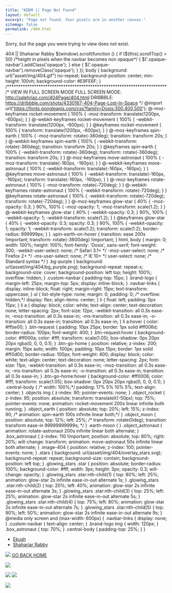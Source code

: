 ```yaml
---
title: "KDDM || Page Not Found"
layout: default
excerpt: "Page not found. Your pixels are in another canvas."
sitemap: false
permalink: /404.html
---
```


Sorry, but the page you were trying to view does not exist.

 404 || Shahariar Rabby           $(window).scroll(function () { if ($(this).scrollTop() > 50) /\*height in pixels when the navbar becomes non opaque\*/ { $('.opaque-navbar').addClass('opaque'); } else { $('.opaque-navbar').removeClass('opaque'); } }); body { background: url("asset/img/404.gif") no-repeat; background-position: center; min-height: 100vh; background-color: #E9FE6F; } /\*\*\*\*\*\*\*\*\*\*\*\*\*\*\*\*\*\*\*\*\*\*\*\*\*\*\*\*\*\*\*\*\*\*\*\*\*\*\*\*\*\*\*\*\*\*\*\*\*\*\*\*\*\*\*\*\*\*\*\*\*\*\*\*\*\*\*\*\*\*\* /\* VIEW IN FULL SCREEN MODE FULL SCREEN MODE: http://salehriaz.com/404Page/404.html DRIBBBLE: https://dribbble.com/shots/4330167-404-Page-Lost-In-Space \*/ @import url('https://fonts.googleapis.com/css?family=Dosis:300,400,500'); @-moz-keyframes rocket-movement { 100% { -moz-transform: translate(1200px, -600px); } } @-webkit-keyframes rocket-movement { 100% { -webkit-transform: translate(1200px, -600px); } } @keyframes rocket-movement { 100% { transform: translate(1200px, -600px); } } @-moz-keyframes spin-earth { 100% { -moz-transform: rotate(-360deg); transition: transform 20s; } } @-webkit-keyframes spin-earth { 100% { -webkit-transform: rotate(-360deg); transition: transform 20s; } } @keyframes spin-earth { 100% { -webkit-transform: rotate(-360deg); transform: rotate(-360deg); transition: transform 20s; } } @-moz-keyframes move-astronaut { 100% { -moz-transform: translate(-160px, -160px); } } @-webkit-keyframes move-astronaut { 100% { -webkit-transform: translate(-160px, -160px); } } @keyframes move-astronaut { 100% { -webkit-transform: translate(-160px, -160px); transform: translate(-160px, -160px); } } @-moz-keyframes rotate-astronaut { 100% { -moz-transform: rotate(-720deg); } } @-webkit-keyframes rotate-astronaut { 100% { -webkit-transform: rotate(-720deg); } } @keyframes rotate-astronaut { 100% { -webkit-transform: rotate(-720deg); transform: rotate(-720deg); } } @-moz-keyframes glow-star { 40% { -moz-opacity: 0.3; } 90%, 100% { -moz-opacity: 1; -moz-transform: scale(1.2); } } @-webkit-keyframes glow-star { 40% { -webkit-opacity: 0.3; } 90%, 100% { -webkit-opacity: 1; -webkit-transform: scale(1.2); } } @keyframes glow-star { 40% { -webkit-opacity: 0.3; opacity: 0.3; } 90%, 100% { -webkit-opacity: 1; opacity: 1; -webkit-transform: scale(1.2); transform: scale(1.2); border-radius: 999999px; } } .spin-earth-on-hover { transition: ease 200s !important; transform: rotate(-3600deg) !important; } html, body { margin: 0; width: 100%; height: 100%; font-family: 'Dosis', sans-serif; font-weight: 300; -webkit-user-select: none; /\* Safari 3.1+ \*/ -moz-user-select: none; /\* Firefox 2+ \*/ -ms-user-select: none; /\* IE 10+ \*/ user-select: none; /\* Standard syntax \*/ } .bg-purple { background: url(asset/img/404/bg\_purple.png); background-repeat: repeat-x; background-size: cover; background-position: left top; height: 100%; overflow: hidden; } .custom-navbar { padding-top: 15px; } .brand-logo { margin-left: 25px; margin-top: 5px; display: inline-block; } .navbar-links { display: inline-block; float: right; margin-right: 15px; text-transform: uppercase; } ul { list-style-type: none; margin: 0; padding: 0; /\* overflow: hidden;\*/ display: flex; align-items: center; } li { float: left; padding: 0px 15px; } li a { display: block; color: white; text-align: center; text-decoration: none; letter-spacing: 2px; font-size: 12px; -webkit-transition: all 0.3s ease-in; -moz-transition: all 0.3s ease-in; -ms-transition: all 0.3s ease-in; -o-transition: all 0.3s ease-in; transition: all 0.3s ease-in; } li a:hover { color: #ffbe00; } .btn-request { padding: 10px 25px; border: 1px solid #ff006d; border-radius: 100px; font-weight: 400; } .btn-request:hover { background-color: #ff000a; color: #fff; transform: scale(1.05); box-shadow: 0px 20px 20px rgba(0, 0, 0, 0.1); } .btn-go-home { position: relative; z-index: 200; margin: 15px auto; width: 100px; padding: 10px 15px; border: 1px solid #ff0d00; border-radius: 100px; font-weight: 400; display: block; color: white; text-align: center; text-decoration: none; letter-spacing: 2px; font-size: 11px; -webkit-transition: all 0.3s ease-in; -moz-transition: all 0.3s ease-in; -ms-transition: all 0.3s ease-in; -o-transition: all 0.3s ease-in; transition: all 0.3s ease-in; } .btn-go-home:hover { background-color: #ff0006; color: #fff; transform: scale(1.05); box-shadow: 0px 20px 20px rgba(0, 0, 0, 0.1); } .central-body { /\* width: 100%;\*/ padding: 17% 5% 10% 5%; text-align: center; } .objects img { z-index: 90; pointer-events: none; } .object\_rocket { z-index: 95; position: absolute; transform: translateX(-50px); top: 75%; pointer-events: none; animation: rocket-movement 200s linear infinite both running; } .object\_earth { position: absolute; top: 20%; left: 15%; z-index: 90; /\* animation: spin-earth 100s infinite linear both;\*/ } .object\_moon { position: absolute; top: 12%; left: 25%; /\* transform: rotate(0deg); transition: transform ease-in 99999999999s; \*/ } .earth-moon { } .object\_astronaut { animation: rotate-astronaut 200s infinite linear both alternate; } .box\_astronaut { z-index: 110 !important; position: absolute; top: 60%; right: 20%; will-change: transform; animation: move-astronaut 50s infinite linear both alternate; } .image-404 { position: relative; z-index: 100; pointer-events: none; } .stars { background: url(asset/img/404/overlay\_stars.svg); background-repeat: repeat; background-size: contain; background-position: left top; } .glowing\_stars .star { position: absolute; border-radius: 100%; background-color: #fff; width: 3px; height: 3px; opacity: 0.3; will-change: opacity; } .glowing\_stars .star:nth-child(1) { top: 80%; left: 25%; animation: glow-star 2s infinite ease-in-out alternate 1s; } .glowing\_stars .star:nth-child(2) { top: 20%; left: 40%; animation: glow-star 2s infinite ease-in-out alternate 3s; } .glowing\_stars .star:nth-child(3) { top: 25%; left: 25%; animation: glow-star 2s infinite ease-in-out alternate 5s; } .glowing\_stars .star:nth-child(4) { top: 75%; left: 80%; animation: glow-star 2s infinite ease-in-out alternate 7s; } .glowing\_stars .star:nth-child(5) { top: 90%; left: 50%; animation: glow-star 2s infinite ease-in-out alternate 9s; } @media only screen and (max-width: 600px) { .navbar-links { display: none; } .custom-navbar { text-align: center; } .brand-logo img { width: 120px; } .box\_astronaut { top: 70%; } .central-body { padding-top: 25%; } }

*   [Ekush](ekush/)
*   [Shahariar Rabby](index.html)

![](asset/img/404/404.svg) [GO BACK HOME](index.html)

![](asset/img/404/rocket.svg)

![](asset/img/404/earth.svg) ![](asset/img/404/moon.svg)

![](asset/img/404/astronaut.svg)